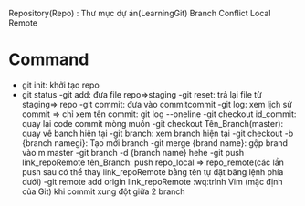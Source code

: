 Repository(Repo) : Thư mục dự án(LearningGit)
Branch
Conflict
Local
Remote
# Command
- git init: khởi tạo repo
- git status
-git add: đưa file repo=>staging
-git reset: trả lại file từ staging=> repo
-git commit: đưa vào commitcommit
-git log: xem lịch sử commit => chỉ xem tên commit: git log --oneline
-git checkout id_commit: quay lại code commit mòng muốn
-git checkout Tên_Branch(master): quay về banch hiện tại
-git branch: xem branch hiện tại 
-git checkout -b {branch namegi}: Tạo mới branch
-git merge {brand name}: gộp brand vào m master
-git branch -d {branch name} hehe
-git push link_repoRemote tên_Branch: push repo_local => repo_remote(các lần push sau có thể thay link_repoRemote bằng tên tự đặt băng lệnh phía dưới)
-git remote add origin link_repoRemote
:wq:trình Vim (mặc định của Git) khi commit xung đột giữa 2  branch

